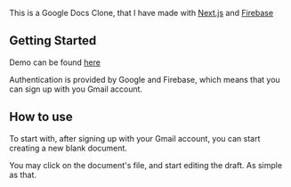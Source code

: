 This is a Google Docs Clone, that I have made with [Next.js](https://nextjs.org) and [Firebase](https://firebase.google.com)

## Getting Started

Demo can be found [here](https://google-docs-bfazyogxe-akaahl.vercel.app/)

Authentication is provided by Google and Firebase, which means that you can sign up with you Gmail account.

## How to use

To start with, after signing up with your Gmail account, you can start creating a new blank document.

You may click on the document's file, and start editing the draft. As simple as that.
